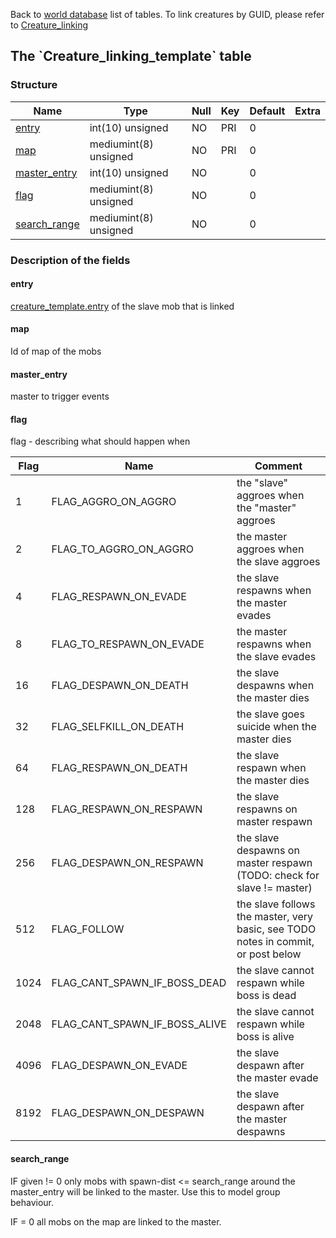 Back to [world database](mangosdb_struct) list of tables.
To link creatures by GUID, please refer to [Creature\_linking](Creature_linking)

The \`Creature\_linking\_template\` table
-----------------------------------------

### Structure

| **Name**                                                | **Type**              | **Null** | **Key** | **Default** | **Extra** |
|---------------------------------------------------------|-----------------------|----------|---------|-------------|-----------|
| [entry](Creature_linking_template#entry)                | int(10) unsigned      | NO       | PRI     | 0           |           |
| [map](Creature_linking_template#map)                    | mediumint(8) unsigned | NO       | PRI     | 0           |           |
| [master\_entry](Creature_linking_template#master_entry) | int(10) unsigned      | NO       |         | 0           |           |
| [flag](Creature_linking_template#flag)                  | mediumint(8) unsigned | NO       |         | 0           |           |
| [search\_range](Creature_linking_template#search_range) | mediumint(8) unsigned | NO       |         | 0           |           |

### Description of the fields

#### entry

[creature\_template.entry](creature_template#entry) of the slave mob that is linked

#### map

Id of map of the mobs

#### master\_entry

master to trigger events

#### flag

flag - describing what should happen when

<table>
<colgroup>
<col width="5%" />
<col width="28%" />
<col width="65%" />
</colgroup>
<thead>
<tr class="header">
<th>Flag</th>
<th>Name</th>
<th>Comment</th>
</tr>
</thead>
<tbody>
<tr class="odd">
<td>1</td>
<td>FLAG_AGGRO_ON_AGGRO</td>
<td>the &quot;slave&quot; aggroes when the &quot;master&quot; aggroes</td>
</tr>
<tr class="even">
<td>2</td>
<td>FLAG_TO_AGGRO_ON_AGGRO</td>
<td>the master aggroes when the slave aggroes</td>
</tr>
<tr class="odd">
<td>4</td>
<td>FLAG_RESPAWN_ON_EVADE</td>
<td>the slave respawns when the master evades</td>
</tr>
<tr class="even">
<td>8</td>
<td>FLAG_TO_RESPAWN_ON_EVADE</td>
<td>the master respawns when the slave evades</td>
</tr>
<tr class="odd">
<td>16</td>
<td>FLAG_DESPAWN_ON_DEATH</td>
<td>the slave despawns when the master dies</td>
</tr>
<tr class="even">
<td>32</td>
<td>FLAG_SELFKILL_ON_DEATH</td>
<td>the slave goes suicide when the master dies</td>
</tr>
<tr class="odd">
<td>64</td>
<td>FLAG_RESPAWN_ON_DEATH</td>
<td>the slave respawn when the master dies</td>
</tr>
<tr class="even">
<td>128</td>
<td>FLAG_RESPAWN_ON_RESPAWN</td>
<td>the slave respawns on master respawn</td>
</tr>
<tr class="odd">
<td>256</td>
<td>FLAG_DESPAWN_ON_RESPAWN</td>
<td>the slave despawns on master respawn (TODO: check for slave != master)</td>
</tr>
<tr class="even">
<td>512</td>
<td>FLAG_FOLLOW</td>
<td>the slave follows the master, very basic, see TODO notes in commit, or post below</td>
</tr>
<tr class="odd">
<td>1024</td>
<td>FLAG_CANT_SPAWN_IF_BOSS_DEAD</td>
<td>the slave cannot respawn while boss is dead</td>
</tr>
<tr class="even">
<td>2048</td>
<td>FLAG_CANT_SPAWN_IF_BOSS_ALIVE</td>
<td>the slave cannot respawn while boss is alive</td>
</tr>
<tr class="odd">
<td>4096</td>
<td>FLAG_DESPAWN_ON_EVADE</td>
<td>the slave despawn after the master evade</td>
</tr>
<tr class="even">
<td>8192</td>
<td>FLAG_DESPAWN_ON_DESPAWN</td>
<td>the slave despawn after the master despawns</td>
</tr>
</tbody>
</table>

#### search\_range

IF given != 0 only mobs with spawn-dist &lt;= search\_range around the master\_entry will be linked to the master. Use this to model group behaviour.

IF = 0 all mobs on the map are linked to the master.
